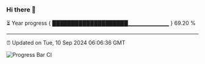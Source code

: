 ### Hi there 👋

⏳ Year progress { ████████████████████▁▁▁▁▁▁▁▁▁▁ } 69.20 %

---

⏰ Updated on Tue, 10 Sep 2024 06:06:36 GMT

![Progress Bar CI](https://github.com/liununu/liununu/workflows/Progress%20Bar%20CI/badge.svg)
